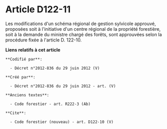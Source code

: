 # Article D122-11

Les modifications d'un schéma régional de gestion sylvicole approuvé, proposées soit à l'initiative d'un centre régional de
la propriété forestière, soit à la demande du ministre chargé des forêts, sont approuvées selon la procédure fixée à
l'article D. 122-10.

**Liens relatifs à cet article**

	**Codifié par**:

	  - Décret n°2012-836 du 29 juin 2012 (V)

	**Créé par**:

	  - Décret n°2012-836 du 29 juin 2012 - art. (V)

	**Anciens textes**:

	  - Code forestier - art. R222-3 (Ab)

	**Cite**:

	  - Code forestier (nouveau) - art. D122-10 (V)
